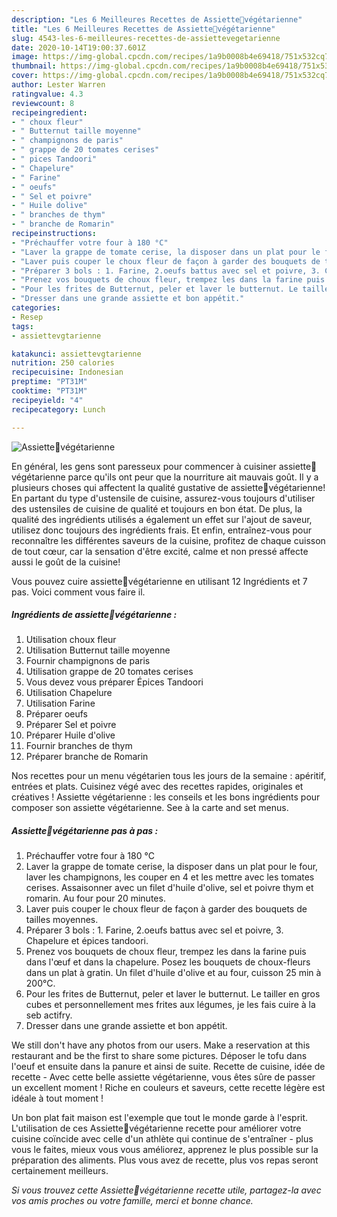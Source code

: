 ```yaml
---
description: "Les 6 Meilleures Recettes de Assiette🌿végétarienne"
title: "Les 6 Meilleures Recettes de Assiette🌿végétarienne"
slug: 4543-les-6-meilleures-recettes-de-assiettevegetarienne
date: 2020-10-14T19:00:37.601Z
image: https://img-global.cpcdn.com/recipes/1a9b0008b4e69418/751x532cq70/assiette🌿vegetarienne-photo-principale-de-la-recette.jpg
thumbnail: https://img-global.cpcdn.com/recipes/1a9b0008b4e69418/751x532cq70/assiette🌿vegetarienne-photo-principale-de-la-recette.jpg
cover: https://img-global.cpcdn.com/recipes/1a9b0008b4e69418/751x532cq70/assiette🌿vegetarienne-photo-principale-de-la-recette.jpg
author: Lester Warren
ratingvalue: 4.3
reviewcount: 8
recipeingredient:
- " choux fleur"
- " Butternut taille moyenne"
- " champignons de paris"
- " grappe de 20 tomates cerises"
- " pices Tandoori"
- " Chapelure"
- " Farine"
- " oeufs"
- " Sel et poivre"
- " Huile dolive"
- " branches de thym"
- " branche de Romarin"
recipeinstructions:
- "Préchauffer votre four à 180 °C"
- "Laver la grappe de tomate cerise, la disposer dans un plat pour le four, laver les champignons, les couper en 4 et les mettre avec les tomates cerises. Assaisonner avec un filet d&#39;huile d&#39;olive, sel et poivre thym et romarin. Au four pour 20 minutes."
- "Laver puis couper le choux fleur de façon à garder des bouquets de tailles moyennes."
- "Préparer 3 bols : 1. Farine, 2.oeufs battus avec sel et poivre, 3. Chapelure et épices tandoori."
- "Prenez vos bouquets de choux fleur, trempez les dans la farine puis dans l&#39;œuf et dans la chapelure. Posez les bouquets de choux-fleurs dans un plat à gratin. Un filet d&#39;huile d&#39;olive et au four, cuisson 25 min à 200°C."
- "Pour les frites de Butternut, peler et laver le butternut. Le tailler en gros cubes et personnellement mes frites aux légumes, je les fais cuire à la seb actifry."
- "Dresser dans une grande assiette et bon appétit."
categories:
- Resep
tags:
- assiettevgtarienne

katakunci: assiettevgtarienne 
nutrition: 250 calories
recipecuisine: Indonesian
preptime: "PT31M"
cooktime: "PT31M"
recipeyield: "4"
recipecategory: Lunch

---
```



![Assiette🌿végétarienne](https://img-global.cpcdn.com/recipes/1a9b0008b4e69418/751x532cq70/assiette🌿vegetarienne-photo-principale-de-la-recette.jpg)

En général, les gens sont paresseux pour commencer à cuisiner assiette🌿végétarienne parce qu'ils ont peur que la nourriture ait mauvais goût. Il y a plusieurs choses qui affectent la qualité gustative de assiette🌿végétarienne! En partant du type d'ustensile de cuisine, assurez-vous toujours d'utiliser des ustensiles de cuisine de qualité et toujours en bon état. De plus, la qualité des ingrédients utilisés a également un effet sur l'ajout de saveur, utilisez donc toujours des ingrédients frais. Et enfin, entraînez-vous pour reconnaître les différentes saveurs de la cuisine, profitez de chaque cuisson de tout cœur, car la sensation d'être excité, calme et non pressé affecte aussi le goût de la cuisine!

<!--inarticleads1-->

Vous pouvez cuire assiette🌿végétarienne en utilisant 12 Ingrédients et 7 pas. Voici comment vous faire il.

##### Ingrédients de assiette🌿végétarienne :

1. Utilisation  choux fleur
1. Utilisation  Butternut taille moyenne
1. Fournir  champignons de paris
1. Utilisation  grappe de 20 tomates cerises
1. Vous devez vous préparer  Épices Tandoori
1. Utilisation  Chapelure
1. Utilisation  Farine
1. Préparer  oeufs
1. Préparer  Sel et poivre
1. Préparer  Huile d&#39;olive
1. Fournir  branches de thym
1. Préparer  branche de Romarin


Nos recettes pour un menu végétarien tous les jours de la semaine : apéritif, entrées et plats. Cuisinez végé avec des recettes rapides, originales et créatives ! Assiette végétarienne : les conseils et les bons ingrédients pour composer son assiette végétarienne. See à la carte and set menus. 

<!--inarticleads2-->

##### Assiette🌿végétarienne pas à pas :

1. Préchauffer votre four à 180 °C
1. Laver la grappe de tomate cerise, la disposer dans un plat pour le four, laver les champignons, les couper en 4 et les mettre avec les tomates cerises. Assaisonner avec un filet d&#39;huile d&#39;olive, sel et poivre thym et romarin. Au four pour 20 minutes.
1. Laver puis couper le choux fleur de façon à garder des bouquets de tailles moyennes.
1. Préparer 3 bols : 1. Farine, 2.oeufs battus avec sel et poivre, 3. Chapelure et épices tandoori.
1. Prenez vos bouquets de choux fleur, trempez les dans la farine puis dans l&#39;œuf et dans la chapelure. Posez les bouquets de choux-fleurs dans un plat à gratin. Un filet d&#39;huile d&#39;olive et au four, cuisson 25 min à 200°C.
1. Pour les frites de Butternut, peler et laver le butternut. Le tailler en gros cubes et personnellement mes frites aux légumes, je les fais cuire à la seb actifry.
1. Dresser dans une grande assiette et bon appétit.


We still don&#39;t have any photos from our users. Make a reservation at this restaurant and be the first to share some pictures. Déposer le tofu dans l&#39;oeuf et ensuite dans la panure et ainsi de suite. Recette de cuisine, idée de recette - Avec cette belle assiette végétarienne, vous êtes sûre de passer un excellent moment ! Riche en couleurs et saveurs, cette recette légère est idéale à tout moment ! 

<!--inarticleads1-->

<p>
Un bon plat fait maison est l'exemple que tout le monde garde à l'esprit. L'utilisation de ces Assiette🌿végétarienne recette pour améliorer votre cuisine coïncide avec celle d'un athlète qui continue de s'entraîner - plus vous le faites, mieux vous vous améliorez, apprenez le plus possible sur la préparation des aliments. Plus vous avez de recette, plus vos repas seront certainement meilleurs.
</p>

<p>
<i>Si vous trouvez cette Assiette🌿végétarienne recette utile, partagez-la avec vos amis proches ou votre famille, merci et bonne chance.</i>
</p>

